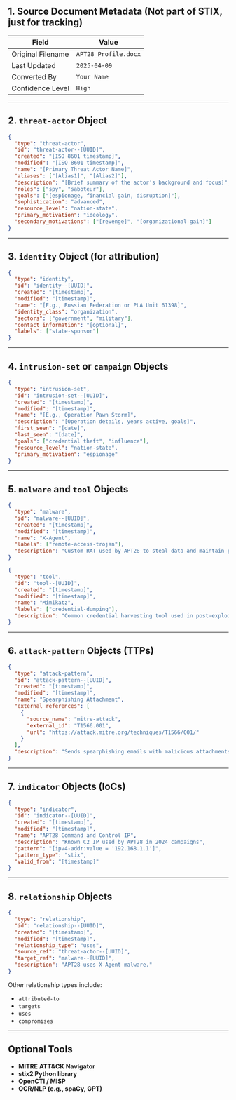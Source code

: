 
## 1. Source Document Metadata (Not part of STIX, just for tracking)

| Field              | Value                     |
|-------------------|---------------------------|
| Original Filename | `APT28_Profile.docx`      |
| Last Updated      | `2025-04-09`              |
| Converted By      | `Your Name`               |
| Confidence Level  | `High`                    |

---

## 2. `threat-actor` Object

```json
{
  "type": "threat-actor",
  "id": "threat-actor--[UUID]",
  "created": "[ISO 8601 timestamp]",
  "modified": "[ISO 8601 timestamp]",
  "name": "[Primary Threat Actor Name]",
  "aliases": ["[Alias1]", "[Alias2]"],
  "description": "[Brief summary of the actor's background and focus]",
  "roles": ["spy", "saboteur"],
  "goals": ["[espionage, financial gain, disruption]"],
  "sophistication": "advanced",
  "resource_level": "nation-state",
  "primary_motivation": "ideology",
  "secondary_motivations": ["[revenge]", "[organizational gain]"]
}
```

---

## 3. `identity` Object (for attribution)

```json
{
  "type": "identity",
  "id": "identity--[UUID]",
  "created": "[timestamp]",
  "modified": "[timestamp]",
  "name": "[E.g., Russian Federation or PLA Unit 61398]",
  "identity_class": "organization",
  "sectors": ["government", "military"],
  "contact_information": "[optional]",
  "labels": ["state-sponsor"]
}
```

---

## 4. `intrusion-set` or `campaign` Objects

```json
{
  "type": "intrusion-set",
  "id": "intrusion-set--[UUID]",
  "created": "[timestamp]",
  "modified": "[timestamp]",
  "name": "[E.g., Operation Pawn Storm]",
  "description": "[Operation details, years active, goals]",
  "first_seen": "[date]",
  "last_seen": "[date]",
  "goals": ["credential theft", "influence"],
  "resource_level": "nation-state",
  "primary_motivation": "espionage"
}
```

---

## 5. `malware` and `tool` Objects

```json
{
  "type": "malware",
  "id": "malware--[UUID]",
  "created": "[timestamp]",
  "modified": "[timestamp]",
  "name": "X-Agent",
  "labels": ["remote-access-trojan"],
  "description": "Custom RAT used by APT28 to steal data and maintain persistence."
}
```

```json
{
  "type": "tool",
  "id": "tool--[UUID]",
  "created": "[timestamp]",
  "modified": "[timestamp]",
  "name": "Mimikatz",
  "labels": ["credential-dumping"],
  "description": "Common credential harvesting tool used in post-exploitation."
}
```

---

## 6. `attack-pattern` Objects (TTPs)

```json
{
  "type": "attack-pattern",
  "id": "attack-pattern--[UUID]",
  "created": "[timestamp]",
  "modified": "[timestamp]",
  "name": "Spearphishing Attachment",
  "external_references": [
    {
      "source_name": "mitre-attack",
      "external_id": "T1566.001",
      "url": "https://attack.mitre.org/techniques/T1566/001/"
    }
  ],
  "description": "Sends spearphishing emails with malicious attachments to gain initial access."
}
```

---

## 7. `indicator` Objects (IoCs)

```json
{
  "type": "indicator",
  "id": "indicator--[UUID]",
  "created": "[timestamp]",
  "modified": "[timestamp]",
  "name": "APT28 Command and Control IP",
  "description": "Known C2 IP used by APT28 in 2024 campaigns",
  "pattern": "[ipv4-addr:value = '192.168.1.1']",
  "pattern_type": "stix",
  "valid_from": "[timestamp]"
}
```

---

## 8. `relationship` Objects

```json
{
  "type": "relationship",
  "id": "relationship--[UUID]",
  "created": "[timestamp]",
  "modified": "[timestamp]",
  "relationship_type": "uses",
  "source_ref": "threat-actor--[UUID]",
  "target_ref": "malware--[UUID]",
  "description": "APT28 uses X-Agent malware."
}
```

Other relationship types include:
- `attributed-to`
- `targets`
- `uses`
- `compromises`

---
## Optional Tools

- **MITRE ATT&CK Navigator**
- **stix2 Python library**
- **OpenCTI / MISP**
- **OCR/NLP (e.g., spaCy, GPT)**